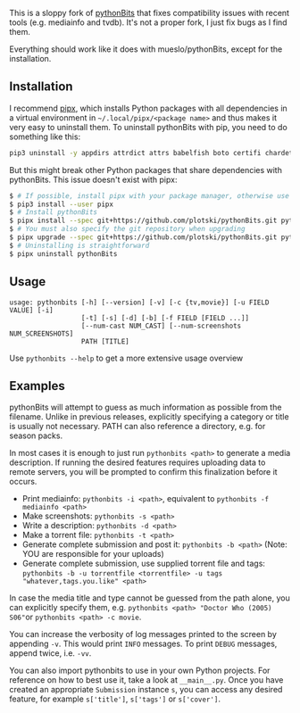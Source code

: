 This is a sloppy fork of [pythonBits](https://github.com/mueslo/pythonbits) that
fixes compatibility issues with recent tools (e.g. mediainfo and tvdb). It's not
a proper fork, I just fix bugs as I find them.

Everything should work like it does with mueslo/pythonBits, except for the
installation.

## Installation

I recommend [pipx](https://pipxproject.github.io/pipx/), which installs Python
packages with all dependencies in a virtual environment in
`~/.local/pipx/<package name>` and thus makes it very easy to uninstall them. To
uninstall pythonBits with pip, you need to do something like this:

```sh
pip3 uninstall -y appdirs attrdict attrs babelfish boto certifi chardet configparser diskcache future guessit idna imdbpie Logbook pip pkg-resources progressbar2 pymediainfo pyreadline python-dateutil python-utils pythonbits rebulk requests requests-cache setuptools six trans tvdb-api Unidecode urllib3 wheel
```

But this might break other Python packages that share dependencies with
pythonBits. This issue doesn't exist with pipx:

```sh
$ # If possible, install pipx with your package manager, otherwise use pip
$ pip3 install --user pipx
$ # Install pythonBits
$ pipx install --spec git+https://github.com/plotski/pythonBits.git pythonBits
$ # You must also specify the git repository when upgrading
$ pipx upgrade --spec git+https://github.com/plotski/pythonBits.git pythonBits
$ # Uninstalling is straightforward
$ pipx uninstall pythonBits
```

## Usage
```
usage: pythonbits [-h] [--version] [-v] [-c {tv,movie}] [-u FIELD VALUE] [-i]
                  [-t] [-s] [-d] [-b] [-f FIELD [FIELD ...]]
                  [--num-cast NUM_CAST] [--num-screenshots NUM_SCREENSHOTS]
                  PATH [TITLE]
```
Use `pythonbits --help` to get a more extensive usage overview

## Examples
pythonBits will attempt to guess as much information as possible from the filename. Unlike in previous releases, explicitly specifying a category or title is usually not necessary. PATH can also reference a directory, e.g. for season packs.

In most cases it is enough to just run `pythonbits <path>` to generate a media description. If running the desired features requires uploading data to remote servers, you will be prompted to confirm this finalization before it occurs.

* Print mediainfo: `pythonbits -i <path>`, equivalent to `pythonbits -f mediainfo <path>`
* Make screenshots: `pythonbits -s <path>`
* Write a description: `pythonbits -d <path>`
* Make a torrent file: `pythonbits -t <path>`
* Generate complete submission and post it: `pythonbits -b <path>` (Note: YOU are responsible for your uploads)
* Generate complete submission, use supplied torrent file and tags: `pythonbits -b -u torrentfile <torrentfile> -u tags "whatever,tags.you.like" <path>`

In case the media title and type cannot be guessed from the path alone, you can explicitly specify them, e.g. `pythonbits <path> "Doctor Who (2005) S06"`or `pythonbits <path> -c movie`.

You can increase the verbosity of log messages printed to the screen by appending `-v`. This would print `INFO` messages. To print `DEBUG` messages, append twice, i.e. `-vv`.

You can also import pythonbits to use in your own Python projects. For reference on how to best use it, take a look at `__main__.py`. Once you have created an appropriate `Submission` instance `s`, you can access any desired feature, for example `s['title']`, `s['tags']` or `s['cover']`.
